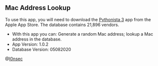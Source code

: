 ## Mac Address Lookup
To use this app, you will need to download the [Pythonista 3](https://itunes.apple.com/us/app/pythonista-3/id1085978097?mt=8 "Pythonista 3") app from the Apple App Store.
The database contains 21,896 vendors. 

- With this app you can: Generate a random Mac address; lookup a Mac address in the database.
- App Version: 1.0.2
- Database Version: 05082020

@[I0nsec](https://twitter.com/i0nsec "I0nsec")

